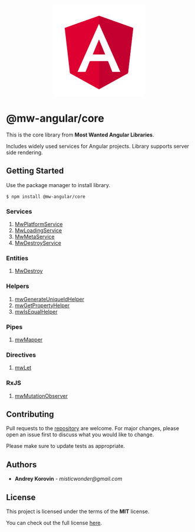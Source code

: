 <p align="center">
  <img width="250" height="250" src="https://raw.githubusercontent.com/mw-angular/toolbox/main/logo.png">
</p>

# @mw-angular/core

This is the core library from **Most Wanted Angular Libraries**.

Includes widely used services for Angular projects.
Library supports server side rendering.

## Getting Started

Use the package manager to install library.

```
$ npm install @mw-angular/core
```

### Services

1. [MwPlatformService](https://github.com/mw-angular/toolbox/blob/main/libs/mw-angular/core/src/lib/services/mw-platform/mw-platform.service.md)
2. [MwLoadingService](https://github.com/mw-angular/toolbox/blob/main/libs/mw-angular/core/src/lib/services/mw-loading/mw-loading.service.md)
3. [MwMetaService](https://github.com/mw-angular/toolbox/blob/main/libs/mw-angular/core/src/lib/services/mw-meta/mw-meta.service.md)
4. [MwDestroyService](https://github.com/mw-angular/toolbox/blob/main/libs/mw-angular/core/src/lib/services/mw-destroy/mw-destroy.service.md)

### Entities

1. [MwDestroy](https://github.com/mw-angular/toolbox/blob/main/libs/mw-angular/core/src/lib/entities/mw-destroy/mw-destroy.md)

### Helpers

1. [mwGenerateUniqueIdHelper](https://github.com/mw-angular/toolbox/blob/main/libs/mw-angular/core/src/lib/helpers/mw-generate-unique-id/mw-generate-unique-id.helper.md)
2. [mwGetPropertyHelper](https://github.com/mw-angular/toolbox/blob/main/libs/mw-angular/core/src/lib/helpers/mw-get-property/mw-get-property.helper.md)
3. [mwIsEqualHelper](https://github.com/mw-angular/toolbox/blob/main/libs/mw-angular/core/src/lib/helpers/mw-is-equal/mw-is-equal.helper.md)

### Pipes

1. [mwMapper](https://github.com/mw-angular/toolbox/blob/main/libs/mw-angular/core/src/lib/pipes/mw-mapper-pipe/mw-mapper-pipe.md)

### Directives

1. [mwLet](https://github.com/mw-angular/toolbox/blob/main/libs/mw-angular/core/src/lib/directives/mw-let-directive/mw-let-directive.md)

### RxJS

1. [mwMutationObserver](https://github.com/mw-angular/toolbox/blob/main/libs/mw-angular/core/src/lib/rxjs/mw-mutation-observer/mw-mutation-observer.md)

## Contributing

Pull requests to the [repository](https://github.com/mw-angular/toolbox) are welcome.
For major changes, please open an issue first to discuss what you would like to change.

Please make sure to update tests as appropriate.

## Authors

- **Andrey Korovin** - _misticwonder@gmail.com_

## License

This project is licensed under the terms of the **MIT** license.

You can check out the full license [here](https://raw.githubusercontent.com/mw-angular/toolbox/main/libs/mw-angular/core/LICENSE).
